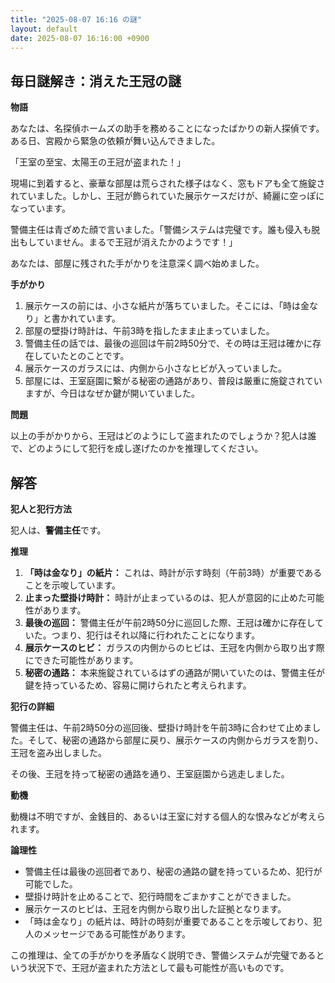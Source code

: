 ```yaml
---
title: "2025-08-07 16:16 の謎"
layout: default
date: 2025-08-07 16:16:00 +0900
---
```

## 毎日謎解き：消えた王冠の謎

**物語**

あなたは、名探偵ホームズの助手を務めることになったばかりの新人探偵です。ある日、宮殿から緊急の依頼が舞い込んできました。

「王室の至宝、太陽王の王冠が盗まれた！」

現場に到着すると、豪華な部屋は荒らされた様子はなく、窓もドアも全て施錠されていました。しかし、王冠が飾られていた展示ケースだけが、綺麗に空っぽになっています。

警備主任は青ざめた顔で言いました。「警備システムは完璧です。誰も侵入も脱出もしていません。まるで王冠が消えたかのようです！」

あなたは、部屋に残された手がかりを注意深く調べ始めました。

**手がかり**

1.  展示ケースの前には、小さな紙片が落ちていました。そこには、「時は金なり」と書かれています。
2.  部屋の壁掛け時計は、午前3時を指したまま止まっていました。
3.  警備主任の話では、最後の巡回は午前2時50分で、その時は王冠は確かに存在していたとのことです。
4.  展示ケースのガラスには、内側から小さなヒビが入っていました。
5.  部屋には、王室庭園に繋がる秘密の通路があり、普段は厳重に施錠されていますが、今日はなぜか鍵が開いていました。

**問題**

以上の手がかりから、王冠はどのようにして盗まれたのでしょうか？犯人は誰で、どのようにして犯行を成し遂げたのかを推理してください。

## 解答

**犯人と犯行方法**

犯人は、**警備主任**です。

**推理**

1.  **「時は金なり」の紙片：** これは、時計が示す時刻（午前3時）が重要であることを示唆しています。
2.  **止まった壁掛け時計：** 時計が止まっているのは、犯人が意図的に止めた可能性があります。
3.  **最後の巡回：** 警備主任が午前2時50分に巡回した際、王冠は確かに存在していた。つまり、犯行はそれ以降に行われたことになります。
4.  **展示ケースのヒビ：** ガラスの内側からのヒビは、王冠を内側から取り出す際にできた可能性があります。
5.  **秘密の通路：** 本来施錠されているはずの通路が開いていたのは、警備主任が鍵を持っているため、容易に開けられたと考えられます。

**犯行の詳細**

警備主任は、午前2時50分の巡回後、壁掛け時計を午前3時に合わせて止めました。そして、秘密の通路から部屋に戻り、展示ケースの内側からガラスを割り、王冠を盗み出しました。

その後、王冠を持って秘密の通路を通り、王室庭園から逃走しました。

**動機**

動機は不明ですが、金銭目的、あるいは王室に対する個人的な恨みなどが考えられます。

**論理性**

*   警備主任は最後の巡回者であり、秘密の通路の鍵を持っているため、犯行が可能でした。
*   壁掛け時計を止めることで、犯行時間をごまかすことができました。
*   展示ケースのヒビは、王冠を内側から取り出した証拠となります。
*   「時は金なり」の紙片は、時計の時刻が重要であることを示唆しており、犯人のメッセージである可能性があります。

この推理は、全ての手がかりを矛盾なく説明でき、警備システムが完璧であるという状況下で、王冠が盗まれた方法として最も可能性が高いものです。
